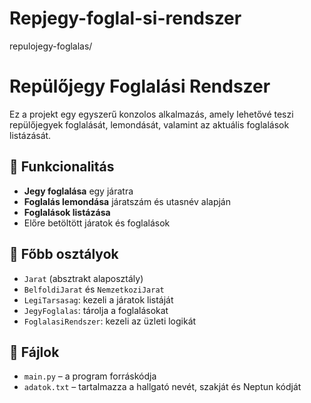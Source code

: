 # Repjegy-foglal-si-rendszer
repulojegy-foglalas/
# Repülőjegy Foglalási Rendszer

Ez a projekt egy egyszerű konzolos alkalmazás, amely lehetővé teszi repülőjegyek foglalását, lemondását, valamint az aktuális foglalások listázását.

## 🔧 Funkcionalitás

- **Jegy foglalása** egy járatra
- **Foglalás lemondása** járatszám és utasnév alapján
- **Foglalások listázása**
- Előre betöltött járatok és foglalások

## 🧱 Főbb osztályok

- `Jarat` (absztrakt alaposztály)
- `BelfoldiJarat` és `NemzetkoziJarat`
- `LegiTarsasag`: kezeli a járatok listáját
- `JegyFoglalas`: tárolja a foglalásokat
- `FoglalasiRendszer`: kezeli az üzleti logikát

## 📂 Fájlok

- `main.py` – a program forráskódja
- `adatok.txt` – tartalmazza a hallgató nevét, szakját és Neptun kódját


